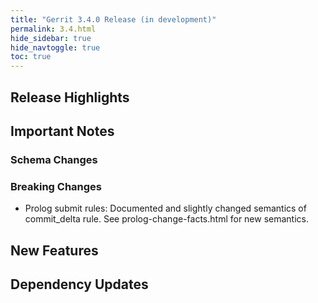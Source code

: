 ```yaml
---
title: "Gerrit 3.4.0 Release (in development)"
permalink: 3.4.html
hide_sidebar: true
hide_navtoggle: true
toc: true
---
```

## Release Highlights
## Important Notes
### Schema Changes
### Breaking Changes

* Prolog submit rules: Documented and slightly changed semantics of
  commit_delta rule. See prolog-change-facts.html for new semantics.

## New Features
## Dependency Updates
